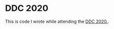 # DDC 2020

This is code I wrote while attending the [DDC 2020.](https://www.dotnet-developer-conference.de/).